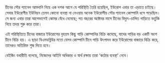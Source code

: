 চীনের সৌর প্যানেল আমদানি নিয়ে এক দশক আগে যে পরিস্থিতি তৈরি হয়েছিল, ইউরোপ এবার তা এড়াতে চাইছে। সেবার ইউরোপীয় ইউনিয়ন তেমন কোনো ব্যবস্থা না নেওয়ায় অনেক ইউরোপীয় সৌর প্যানেল কোম্পানি ধসে পড়েছিল। সে জন্য এবার তারা আগেভাগেই কোমর বেঁধে নেমেছে; গত বছরের অক্টোবর মাসে চীনের বিদ্যুৎ-চালিত গাড়িতে ভর্তুকি নিয়ে তদন্ত শুরু করে তারা।

এই পরিস্থিতিতে চীনের বাজারে ইউরোপের বৃহত্তম কিছু গাড়ি কোম্পানির বিক্রি কমেছে, যাদের গাড়ির বড় একটি অংশ চীনে বিক্রি হয়। এ ছাড়া বিএমডব্লিউর মতো যেসব কোম্পানি চীনে গাড়ি উৎপাদন করে ইউরোপের বাজারে বিক্রি করে, তাদেরও অতিরিক্ত শুল্ক দিতে হবে।

বেইজিং যথারীতি বলেছে, নিজেদের আইনি অধিকার ও স্বার্থ রক্ষায় তারা ‘কঠোর ব্যবস্থা’ নেবে।
